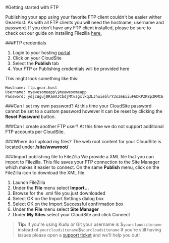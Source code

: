 #Getting started with FTP

Publishing your app using your favorite FTP client couldn't be easier wither GearHost. As with all FTP clients you will need the hostname, username and password. If you don't have any FTP client installed, please be sure to check out our guide on installing Filezilla [here.](https://www.gearhost.com/documentation/installing-filezilla) 

###FTP credentials
1. Login to your hosting [portal](https://my.gearhost.com)
2. Click on your CloudSite
3. Select the **Publish** tab
4. Your FTP or Publishing credentials will be provided here

This might look something like this:

    Hostname: ftp.gear.host  
    Username: myawesomeapp\$myawesomeapp  
    Password: ydjcWguj0RamAJCbdjMtvzgxlkq3LJhuieblrY3sZeEiiuF6DRPZK8p3RMC6


###Can I set my own password?
At this time your CloudSite password cannot be set to a custom password however it can be reset by clicking the **Reset Password** button.

###Can I create another FTP user?
At this time we do not support additional FTP accounts per CloudSite.

###Where do I upload my files?
The web root content for your CloudSite is located under **/site/wwwroot/**

###Import publishing file to FileZilla
We provide a XML file that you can import to Filezilla. This file saves your FTP connection to the Site Manager which makes it easier to connect. On the same **Publish** menu, click on the FileZilla icon to download the XML file.

1. Launch FileZilla
2. Under the **File** menu select **Import...**
3. Browse for the .xml file you just downloaded
4. Select OK on the Import Settings dialog box
5. Select OK on the Import Successful confirmation box
6. Under the **File** menu select **Site Manager**
7. Under **My Sites** select your CloudSite and click Connect

>**Tip:** If you're using Kudu or Git your username is $`yourcloudsitename` instead of `yourcloudsitename`\$`yourcloudsitename` If you're still having issues please open a [support ticket](https://www.gearhost.com/documentation/how-to-open-a-support-ticket) and we'll help you out!